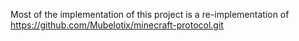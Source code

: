 Most of the implementation of this project is a re-implementation of https://github.com/Mubelotix/minecraft-protocol.git